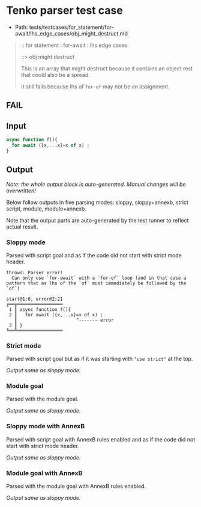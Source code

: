 # Tenko parser test case

- Path: tests/testcases/for_statement/for-await/lhs_edge_cases/obj_might_destruct.md

> :: for statement : for-await : lhs edge cases
>
> ::> obj might destruct
>
> This is an array that might destruct because it contains an object rest that could also be a spread.
>
> It still fails because lhs of `for-of` may not be an assignment.

## FAIL

## Input

`````js
async function f(){
  for await ({x,...x}=x of x) ;
}
`````

## Output

_Note: the whole output block is auto-generated. Manual changes will be overwritten!_

Below follow outputs in five parsing modes: sloppy, sloppy+annexb, strict script, module, module+annexb.

Note that the output parts are auto-generated by the test runner to reflect actual result.

### Sloppy mode

Parsed with script goal and as if the code did not start with strict mode header.

`````
throws: Parser error!
  Can only use `for-await` with a `for-of` loop (and in that case a pattern that as lhs of the `of` must immediately be followed by the `of`)

start@1:0, error@2:21
╔══╦═════════════════
 1 ║ async function f(){
 2 ║   for await ({x,...x}=x of x) ;
   ║                      ^------- error
 3 ║ }
╚══╩═════════════════

`````

### Strict mode

Parsed with script goal but as if it was starting with `"use strict"` at the top.

_Output same as sloppy mode._

### Module goal

Parsed with the module goal.

_Output same as sloppy mode._

### Sloppy mode with AnnexB

Parsed with script goal with AnnexB rules enabled and as if the code did not start with strict mode header.

_Output same as sloppy mode._

### Module goal with AnnexB

Parsed with the module goal with AnnexB rules enabled.

_Output same as sloppy mode._
